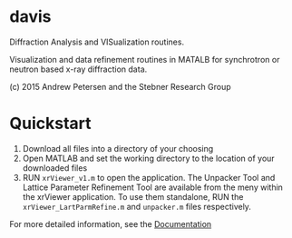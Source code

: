 # davis
Diffraction Analysis and VISualization routines.

Visualization and data refinement routines in MATALB for synchrotron or neutron based x-ray diffraction data.

(c) 2015 Andrew Petersen and the Stebner Research Group



# Quickstart
 1. Download all files into a directory of your choosing
 2. Open MATLAB and set the working directory to the location of your downloaded files
 3. RUN `xrViewer_v1.m` to open the application. The Unpacker Tool and Lattice Parameter Refinement Tool are available from the meny within the xrViewer application. To use them standalone, RUN the `xrViewer_LartParmRefine.m` and `unpacker.m` files respectively.
 

For more detailed information, see the [Documentation](https://github.com/beamteamco/davis/wiki/davis-documentation-v-1.1.0)
